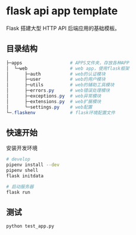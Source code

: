 # flask api app template

Flask 搭建大型 HTTP API 后端应用的基础模板。

## 目录结构

```PowerShell
├─apps                  # APPS文件夹，存放各种APP
│  └─web                # web app，使用flask框架
│      ├─auth           # web的认证模块
│      ├─user           # web的用户模块
│      ├─utils          # web的辅助工具模块
│      ├─errors.py      # web错误处理模块
│      ├─exceptions.py  # web异常模块
│      ├─extensions.py  # web扩展模块
│      └─settings.py    # web配置
└─.flaskenv             # flask环境配置文件
```

## 快速开始

安装开发环境

```bash
# develop
pipenv install --dev
pipenv shell
flask initdata

# 启动服务器
flask run
```

## 测试

```bash
python test_app.py
```
